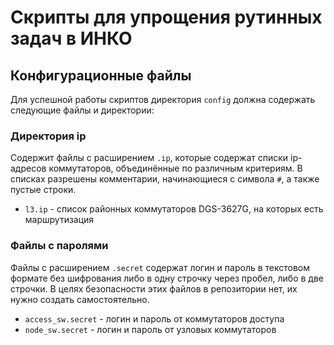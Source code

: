 # Скрипты для упрощения рутинных задач в ИНКО

## Конфигурационные файлы
Для успешной работы скриптов директория `config` должна содержать следующие файлы и директории: 
### Директория ip
Содержит файлы с расширением `.ip`, которые содержат списки ip-адресов коммутаторов, объединённые по различным критериям. В списках разрешены комментарии, начинающиеся с символа `#`, а также пустые строки. 
- `l3.ip` - список районных коммутаторов DGS-3627G, на которых есть маршрутизация
### Файлы с паролями
Файлы с расширением `.secret` содержат логин и пароль в текстовом формате без шифрования либо в одну строчку через пробел, либо в две строчки. В целях безопасности этих файлов в репозитории нет, их нужно создать самостоятельно. 
- `access_sw.secret` - логин и пароль от коммутаторов доступа
- `node_sw.secret` - логин и пароль от узловых коммутаторов 
